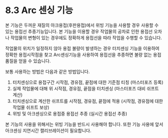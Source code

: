 ﻿# 8.3 Arc 센싱 기능

본 기능은 두꺼운 재질의 아크용접(후판용접)에서 위빙 기능을 사용할 경우 사용할 수 있는 용접선 추종기능입니다. 본 기능을 이용할 경우 작업물의 공차로 인한 용접선 오차나 작업물의 변형이 있는 경우에도 정확하게 용접선을 따라 작업을 수행할 수 있습니다.

작업물의 위치가 일정하지 않아 용접 불량이 발생하는 경우 터치센싱 기능을 이용하여 정확한 용접시작점을 찾고 Arc센싱기능을 사용하여 용접선을 추종하면 불량 없는 용접품질을 얻을 수 있습니다.

보통 사용하는 방법은 다음과 같은 방법입니다.

1. 터치센싱으로 용접구간 시작점, 경유점, 끝점에 대한 기준점 티칭 (마스터포즈 등록)
2. 실제 작업물에 대해 위 시작점, 경유점, 끝점을 터치센싱 (마스터포즈 대비 쉬프트 계산)
3. 터치센싱으로 계산한 쉬프트를 시작점, 경유점, 끝점에 적용 (시작점, 경유점에 대한 작업물 쉬프트 보상)
4. 위빙 및 아크센싱으로 용접중 용접선 추종 (실시간 용접선 추종)

본 기능의 사용을 위해서는 위빙 기능을 반드시 사용해야 합니다. 또한 기능 사용에 앞서 아크센싱 지연시간 캘리브레이션이 필요합니다.
